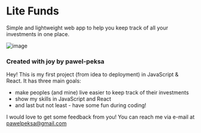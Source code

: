 # Lite Funds

Simple and lightweight web app to help you keep track of all your investments in one place.

![image](https://user-images.githubusercontent.com/25892133/148834381-ed64f5f8-c307-4207-b4a4-5d4a0c2eafd9.png)

### Created with joy by pawel-peksa

Hey! This is my first project (from idea to deployment) in JavaScript & React.
It has three main goals:

- make peoples (and mine) live easier to keep track of their investments
- show my skills in JavaScript and React
- and last but not least - have some fun during coding!

I would love to get some feedback from you!
You can reach me via e-mail at pawelpeksa@gmail.com
